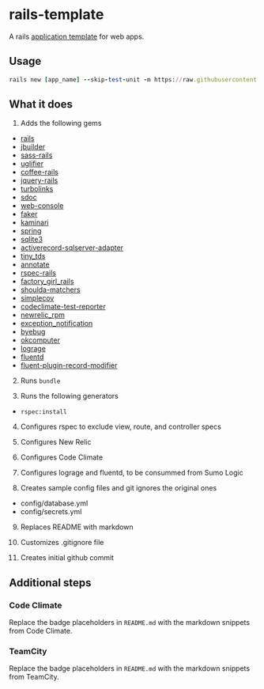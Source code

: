 # rails-template

A rails [application template](http://guides.rubyonrails.org/rails_application_templates.html) for web apps.

## Usage

```ruby
rails new [app_name] --skip-test-unit -m https://raw.githubusercontent.com/zacharywelch/rails-template/master/template.rb
```

## What it does

1. Adds the following gems
  - [rails](https://github.com/rails/rails)
  - [jbuilder](https://github.com/rails/jbuilder)
  - [sass-rails](https://github.com/rails/sass-rail://github.com/rails/sass-rails)
  - [uglifier](https://github.com/lautis/uglifier)
  - [coffee-rails](https://github.com/rails/coffee-rails)
  - [jquery-rails](https://github.com/rails/jquery-rails)
  - [turbolinks](https://github.com/turbolinks/turbolinks)
  - [sdoc](https://github.com/zzak/sdoc)
  - [web-console](https://github.com/rails/web-console)
  - [faker](https://github.com/stympy/faker)
  - [kaminari](https://github.com/amatsuda/kaminari)
  - [spring](https://github.com/rails/spring)
  - [sqlite3](https://github.com/sparklemotion/sqlite3-ruby)
  - [activerecord-sqlserver-adapter](https://github.com/rails-sqlserver/activerecord-sqlserver-adapter)
  - [tiny_tds](https://github.com/rails-sqlserver/tiny_tds)
  - [annotate](https://github.com/ctran/annotate_models)
  - [rspec-rails](https://github.com/rspec/rspec-rails)
  - [factory_girl_rails](https://github.com/thoughtbot/factory_girl_rails)
  - [shoulda-matchers](https://github.com/thoughtbot/shoulda-matchers)
  - [simplecov](https://github.com/colszowka/simplecov)
  - [codeclimate-test-reporter](https://github.com/codeclimate/ruby-test-reporter)
  - [newrelic_rpm](https://github.com/newrelic/rpm)
  - [exception_notification](https://github.com/smartinez87/exception_notification)
  - [byebug](https://github.com/deivid-rodriguez/byebug)
  - [okcomputer](https://github.com/sportngin/okcomputer)
  - [lograge](https://github.com/roidrage/lograge)
  - [fluentd](https://github.com/fluent/fluentd)
  - [fluent-plugin-record-modifier](https://github.com/repeatedly/fluent-plugin-record-modifier)

2. Runs `bundle`

3. Runs the following generators
  - `rspec:install`

4. Configures rspec to exclude view, route, and controller specs

5. Configures New Relic

6. Configures Code Climate

7. Configures lograge and fluentd, to be consummed from Sumo Logic

8. Creates sample config files and git ignores the original ones
  - config/database.yml
  - config/secrets.yml

9. Replaces README with markdown

10. Customizes .gitignore file

11. Creates initial github commit

## Additional steps

### Code Climate
Replace the badge placeholders in `README.md` with the markdown snippets from Code Climate.

### TeamCity
Replace the badge placeholders in `README.md` with the markdown snippets from TeamCity.
